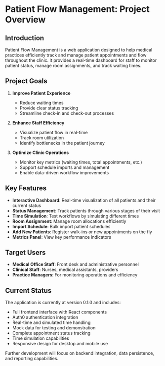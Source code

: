 # Patient Flow Management: Project Overview

## Introduction

Patient Flow Management is a web application designed to help medical practices efficiently track and manage patient appointments and flow throughout the clinic. It provides a real-time dashboard for staff to monitor patient status, manage room assignments, and track waiting times.

## Project Goals

1. **Improve Patient Experience**
   - Reduce waiting times
   - Provide clear status tracking
   - Streamline check-in and check-out processes

2. **Enhance Staff Efficiency**
   - Visualize patient flow in real-time
   - Track room utilization
   - Identify bottlenecks in the patient journey

3. **Optimize Clinic Operations**
   - Monitor key metrics (waiting times, total appointments, etc.)
   - Support schedule imports and management
   - Enable data-driven workflow improvements

## Key Features

- **Interactive Dashboard**: Real-time visualization of all patients and their current status
- **Status Management**: Track patients through various stages of their visit
- **Time Simulation**: Test workflows by simulating different times
- **Room Assignment**: Manage room allocations efficiently
- **Import Schedule**: Bulk import patient schedules
- **Add New Patients**: Register walk-ins or new appointments on the fly
- **Metrics Panel**: View key performance indicators

## Target Users

- **Medical Office Staff**: Front desk and administrative personnel
- **Clinical Staff**: Nurses, medical assistants, providers
- **Practice Managers**: For monitoring operations and efficiency

## Current Status

The application is currently at version 0.1.0 and includes:
- Full frontend interface with React components
- Auth0 authentication integration
- Real-time and simulated time handling
- Mock data for testing and demonstration
- Complete appointment status tracking
- Time simulation capabilities
- Responsive design for desktop and mobile use

Further development will focus on backend integration, data persistence, and reporting capabilities.
